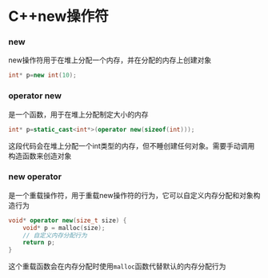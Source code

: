 # C++new操作符

### new

new操作符用于在堆上分配一个内存，并在分配的内存上创建对象

```C++
int* p=new int(10);
```

### operator new

是一个函数，用于在堆上分配制定大小的内存

```C++
int* p=static_cast<int*>(operator new(sizeof(int)));
```

这段代码会在堆上分配一个int类型的内存，但不睡创建任何对象。需要手动调用构造函数来创造对象

### new operator

是一个重载操作符，用于重载new操作符的行为，它可以自定义内存分配和对象构造行为

```C++
void* operator new(size_t size) {
    void* p = malloc(size);
    // 自定义内存分配行为
    return p;
}
```

这个重载函数会在内存分配时使用`malloc`函数代替默认的内存分配行为